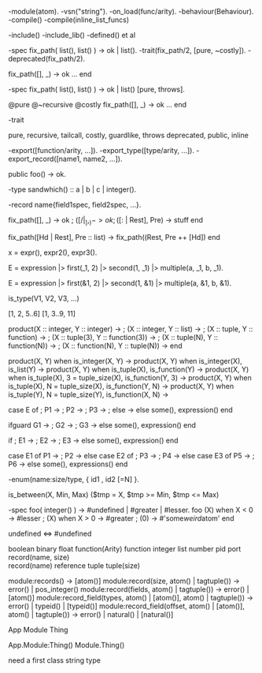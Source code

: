 
-module(atom).
-vsn("string").
-on_load(func/arity).
-behaviour(Behaviour).
-compile()
-compile(inline_list_funcs)

-include()
-include_lib()
-defined() et al


-spec fix_path( list(), list() ) -> ok | list().
-trait(fix_path/2, [pure, ~costly]).
-deprecated(fix_path/2).

fix_path([], _)             -> ok
...
end


-spec fix_path( list(), list() ) -> ok | list() [pure, throws].

@pure @~recursive @costly
fix_path([], _)             -> ok
...
end

-trait


pure, recursive, tailcall, costly, guardlike, throws
deprecated, public, inline


-export([function/arity, ...]).
-export_type([type/arity, ...]).
-export_record([name1, name2, ...]).


public foo() ->
    ok.
        
-type sandwhich() :: a | b | c | integer().

-record name{field1spec, field2spec, ...}.    





fix_path([], _)             -> ok
;       ([$/ | _], _)       -> ok
;       ([$: | Rest], Pre)  ->
            stuff
end

fix_path([Hd | Rest], Pre :: list)   ->
    fix_path((Rest, Pre ++ [Hd])
end

x = expr(), expr2(), expr3().


E = expression
        |> first(_1, 2)
        |> second(1, _1)
        |> multiple(a, _1, b, _1).

E = expression
        |> first(&1, 2)
        |> second(1, &1)
        |> multiple(a, &1, b, &1).
        

is_type(V1, V2, V3, ...)

[1, 2, 5..6]
[1, 3..9, 11]


product(X :: integer, Y :: integer) ->
;      (X :: integer, Y :: list) ->
;      (X :: tuple, Y :: function) ->
;      (X :: tuple(3), Y :: function(3)) ->
;      (X :: tuple(N), Y :: function(N)) ->
;      (X :: function(N), Y :: tuple(N)) ->
end

product(X, Y) when is_integer(X, Y) ->
product(X, Y) when is_integer(X), is_list(Y) ->
product(X, Y) when is_tuple(X), is_function(Y) ->
product(X, Y) when is_tuple(X), 3 = tuple_size(X), is_function(Y, 3) ->
product(X, Y) when is_tuple(X), N = tuple_size(X), is_function(Y, N) ->
product(X, Y) when is_tuple(Y), N = tuple_size(Y), is_function(X, N) ->



case E of
;   P1 ->
;   P2 ->
;   P3 ->
;   else ->
else
    some(), expression()
end

ifguard
    G1 ->
;   G2 ->
;   G3 ->
else
    some(), expression()
end

if
;   E1 ->
;   E2 ->
;   E3 ->
else
    some(), expression()
end


case E1 of
    P1 ->
;   P2 ->
else case E2 of
;   P3 ->
;   P4 ->
else case E3 of
    P5 ->
;   P6 ->
else
    some(), expressions()
end


-enum(name:size/type,
     { id1
     , id2 [=N]
     }.


is_between(X, Min, Max)     ($tmp = X, $tmp >= Min, $tmp <= Max)


-spec foo( integer() ) -> #undefined | #greater | #lesser.
foo (X) when X < 0  -> #lesser
;   (X) when X > 0  -> #greater
;   (0)             -> #'some$weird$atom'
end

undefined <=> #undefined

boolean
binary
float
function(Arity)
function
integer
list
number
pid
port
record(name, size)                    
record(name)
reference
tuple
tuple(size)



module:records() -> [atom()]
module:record(size, atom() | tagtuple()) -> error() | pos_integer()
module:record(fields, atom() | tagtuple()) -> error() | [atom()]
module:record_field(types, atom() | [atom()], atom() | tagtuple()) -> error() | typeid() | [typeid()]
module:record_field(offset, atom() | [atom()], atom() | tagtuple()) -> error() | natural() | [natural()]



App
    Module
        Thing
        
App.Module:Thing()
Module.Thing()



need a first class string type